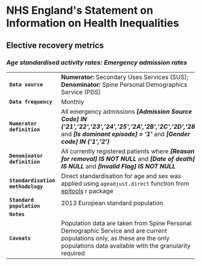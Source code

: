 # NHS England's Statement on Information on Health Inequalities
## Elective recovery metrics
### _Age standardised activity rates: Emergency admission rates_

|||
| ------ | ------ |
| **`Data source`** | **Numerator:** Secondary Uses Services (SUS); **Denominator:** Spine Personal Demographics Service (PDS) |
| **`Data frequency`** | Monthly |
| **`Numerator definition`** | All emergency admissions **_[Admission Source Code] IN ('21','22','23','24','25','2A','2B','2C','2D','28')_**, and **_[Is dominant episode] = '1'_** and **_[Gender code] IN ('1','2')_** |
| **`Denominator definition`** | All currently registered patients where **_[Reason for removal] IS NOT NULL_** and **_[Date of death] IS NULL_** and **_[Invalid Flag] IS NOT NULL_** |
|**`Standardisation methodology`**|Direct standardisation for age and sex was applied using `ageadjust.direct` function from [epitools](https://cran.r-project.org/web/packages/epitools/index.html) r package|
|**`Standard population`**|2013 European standard population|
| **`Notes`** |  |
| **`Caveats`** | Population data are taken from Spine Personal Demographic Service and are current populations only, as these are the only populations data available with the granularity required |


